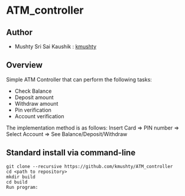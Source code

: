 # ATM_controller

## Author

- Mushty Sri Sai Kaushik : [kmushty](https://github.com/kmushty)

## Overview

Simple ATM Controller that can perform the following tasks:

- Check Balance
- Deposit amount
- Withdraw amount
- Pin verification
- Account verification

The implementation method is as follows: Insert Card => PIN number => Select Account => See Balance/Deposit/Withdraw

## Standard install via command-line
```
git clone --recursive https://github.com/kmushty/ATM_controller
cd <path to repository>
mkdir build
cd build
Run program: 
```
